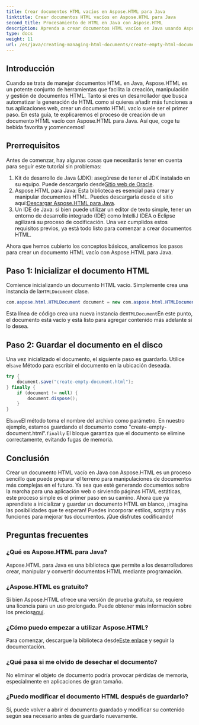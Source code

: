 ```yaml
---
title: Crear documentos HTML vacíos en Aspose.HTML para Java
linktitle: Crear documentos HTML vacíos en Aspose.HTML para Java
second_title: Procesamiento de HTML en Java con Aspose.HTML
description: Aprenda a crear documentos HTML vacíos en Java usando Aspose.HTML con nuestro detallado tutorial paso a paso, perfecto para desarrolladores de todos los niveles.
type: docs
weight: 11
url: /es/java/creating-managing-html-documents/create-empty-html-documents/
---
```

## Introducción
Cuando se trata de manejar documentos HTML en Java, Aspose.HTML es un potente conjunto de herramientas que facilita la creación, manipulación y gestión de documentos HTML. Tanto si eres un desarrollador que busca automatizar la generación de HTML como si quieres añadir más funciones a tus aplicaciones web, crear un documento HTML vacío suele ser el primer paso. En esta guía, te explicaremos el proceso de creación de un documento HTML vacío con Aspose.HTML para Java. Así que, coge tu bebida favorita y ¡comencemos!
## Prerrequisitos
Antes de comenzar, hay algunas cosas que necesitarás tener en cuenta para seguir este tutorial sin problemas:
1.  Kit de desarrollo de Java (JDK): asegúrese de tener el JDK instalado en su equipo. Puede descargarlo desde[Sitio web de Oracle](https://www.oracle.com/java/technologies/javase-jdk11-downloads.html).
2. Aspose.HTML para Java: Esta biblioteca es esencial para crear y manipular documentos HTML. Puedes descargarla desde el sitio aquí:[Descargar Aspose.HTML para Java](https://releases.aspose.com/html/java/).
3. Un IDE de Java: si bien puede utilizar un editor de texto simple, tener un entorno de desarrollo integrado (IDE) como IntelliJ IDEA o Eclipse agilizará su proceso de codificación.
Una vez cumplidos estos requisitos previos, ya está todo listo para comenzar a crear documentos HTML.

Ahora que hemos cubierto los conceptos básicos, analicemos los pasos para crear un documento HTML vacío con Aspose.HTML para Java.
## Paso 1: Inicializar el documento HTML
Comience inicializando un documento HTML vacío.
 Simplemente crea una instancia de la`HTMLDocument` clase.
```java
com.aspose.html.HTMLDocument document = new com.aspose.html.HTMLDocument();
```
 Esta línea de código crea una nueva instancia de`HTMLDocument`En este punto, el documento está vacío y está listo para agregar contenido más adelante si lo desea.
## Paso 2: Guardar el documento en el disco
Una vez inicializado el documento, el siguiente paso es guardarlo.
 Utilice el`save` Método para escribir el documento en la ubicación deseada.
```java
try {
    document.save("create-empty-document.html");
} finally {
    if (document != null) {
        document.dispose();
    }
}
```
 El`save`El método toma el nombre del archivo como parámetro. En nuestro ejemplo, estamos guardando el documento como "create-empty-document.html".`finally` El bloque garantiza que el documento se elimine correctamente, evitando fugas de memoria.
## Conclusión
Crear un documento HTML vacío en Java con Aspose.HTML es un proceso sencillo que puede preparar el terreno para manipulaciones de documentos más complejas en el futuro. Ya sea que esté generando documentos sobre la marcha para una aplicación web o sirviendo páginas HTML estáticas, este proceso simple es el primer paso en su camino. 
Ahora que ya aprendiste a inicializar y guardar un documento HTML en blanco, ¡imagina las posibilidades que te esperan! Puedes incorporar estilos, scripts y más funciones para mejorar tus documentos. ¡Que disfrutes codificando!
## Preguntas frecuentes
### ¿Qué es Aspose.HTML para Java?
Aspose.HTML para Java es una biblioteca que permite a los desarrolladores crear, manipular y convertir documentos HTML mediante programación.
### ¿Aspose.HTML es gratuito?
Si bien Aspose.HTML ofrece una versión de prueba gratuita, se requiere una licencia para un uso prolongado. Puede obtener más información sobre los precios[aquí](https://purchase.aspose.com/buy).
### ¿Cómo puedo empezar a utilizar Aspose.HTML?
 Para comenzar, descargue la biblioteca desde[Este enlace](https://releases.aspose.com/html/java/) y seguir la documentación.
### ¿Qué pasa si me olvido de desechar el documento?
No eliminar el objeto de documento podría provocar pérdidas de memoria, especialmente en aplicaciones de gran tamaño.
### ¿Puedo modificar el documento HTML después de guardarlo?
Sí, puede volver a abrir el documento guardado y modificar su contenido según sea necesario antes de guardarlo nuevamente.